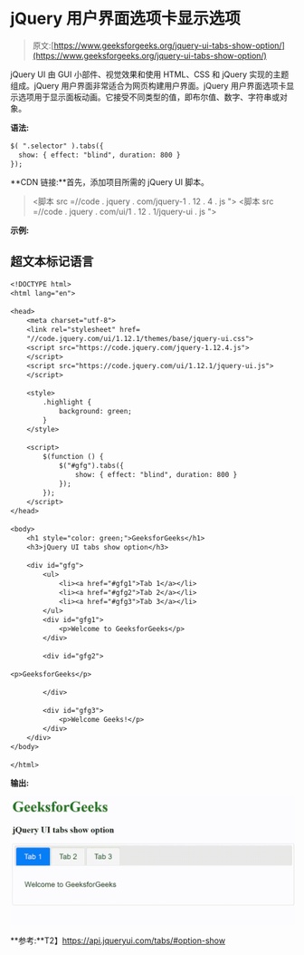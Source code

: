 # jQuery 用户界面选项卡显示选项

> 原文:[https://www.geeksforgeeks.org/jquery-ui-tabs-show-option/](https://www.geeksforgeeks.org/jquery-ui-tabs-show-option/)

jQuery UI 由 GUI 小部件、视觉效果和使用 HTML、CSS 和 jQuery 实现的主题组成。jQuery 用户界面非常适合为网页构建用户界面。jQuery 用户界面选项卡显示选项用于显示面板动画。它接受不同类型的值，即布尔值、数字、字符串或对象。

**语法:**

```
$( ".selector" ).tabs({
  show: { effect: "blind", duration: 800 }
});
```

**CDN 链接:**首先，添加项目所需的 jQuery UI 脚本。

> <link rel="”stylesheet”" href="”//code.jquery.com/ui/1.12.1/themes/smoothness/jquery-ui.css”">
> <脚本 src =//code . jquery . com/jquery-1 . 12 . 4 . js "></脚本>
> <脚本 src =//code . jquery . com/ui/1 . 12 . 1/jquery-ui . js "></脚本>

**示例:**

## 超文本标记语言

```
<!DOCTYPE html>
<html lang="en">

<head>
    <meta charset="utf-8">
    <link rel="stylesheet" href=
    "//code.jquery.com/ui/1.12.1/themes/base/jquery-ui.css">
    <script src="https://code.jquery.com/jquery-1.12.4.js">
    </script>
    <script src="https://code.jquery.com/ui/1.12.1/jquery-ui.js">
    </script>

    <style>
        .highlight {
            background: green;
        }
    </style>

    <script>
        $(function () {
            $("#gfg").tabs({
                show: { effect: "blind", duration: 800 }
            });
        });
    </script>
</head>

<body>
    <h1 style="color: green;">GeeksforGeeks</h1>
    <h3>jQuery UI tabs show option</h3>

    <div id="gfg">
        <ul>
            <li><a href="#gfg1">Tab 1</a></li>
            <li><a href="#gfg2">Tab 2</a></li>
            <li><a href="#gfg3">Tab 3</a></li>
        </ul>
        <div id="gfg1">
            <p>Welcome to GeeksforGeeks</p>
        </div>

        <div id="gfg2">

<p>GeeksforGeeks</p>

        </div>

        <div id="gfg3">
            <p>Welcome Geeks!</p>
        </div>
    </div>
</body>

</html>
```

**输出:**

![](img/81e838268754112d3fdca266ee163376.png)

**参考:**T2】https://api.jqueryui.com/tabs/#option-show
